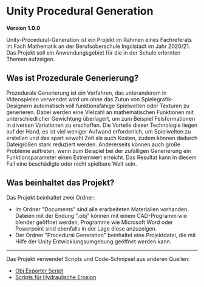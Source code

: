 # Unity Procedural Generation
**Version 1.0.0**

Unity-Procedural-Generation ist ein Projekt im Rahmen eines Fachreferats im Fach Mathematik an der Berufsoberschule Ingolstadt im Jahr 2020/21. Das Projekt soll ein Anwendungsgebiet für die in der Schule erlernten Themen aufzeigen.

## Was ist Prozedurale Generierung?
Prozedurale Generierung ist ein Verfahren, das unteranderem in Videospielen verwendet wird um ohne das Zutun von Spielegrafik-Designern automatisch voll funktionsfähige Spielwelten oder Texturen zu generieren. Dabei werden eine Vielzahl an mathematischen Funktionen mit unterschiedlicher Gewichtung überlagert, um zum Beispiel Felsformationen in diversen Variationen zu erschaffen. Die Vorteile dieser Technologie liegen auf der Hand, es ist viel weniger Aufwand erforderlich, um Spielwelten zu erstellen und das spart sowohl Zeit als auch Kosten, zudem können dadurch Dateigrößen stark reduziert werden. Andererseits können auch große Probleme auftreten, wenn zum Beispiel bei der zufälligen Generierung ein Funktionsparameter einen Extremwert erreicht. Das Resultat kann in diesem Fall eine beschädigte oder nicht spielbare Welt sein.

## Was beinhaltet das Projekt?
Das Projekt beinhaltet zwei Ordner:
 - Im Ordner "Documents" sind alle erarbeiteten Materialien vorhanden. Dateien mit der Endung ".obj" können mit einem CAD-Programm wie blender geöffnet werden, Programme wie Microsoft Word oder Powerpoint sind ebenfalls in der Lage diese anzuzeigen.
 - Der Ordner "Procedural Generation" beinhaltet eine Projektdatei, die mit Hilfe der Unity Entwicklungsumgebung geöffnet werden kann.

---
Das Projekt verwendet Scripts und Code-Schnipsel aus anderen Quellen:
- [Obj Exporter Script](http://wiki.unity3d.com/index.php?title=ObjExporter)
- [Scripts für Hydraulische Erosion](https://github.com/SebLague/Hydraulic-Erosion)
